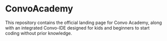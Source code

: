 # ConvoAcademy
This repository contains the official landing page for Convo Academy, along with an integrated Convo-IDE designed for kids and beginners to start coding without prior knowledge.
